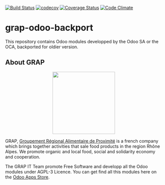 [![Build Status](https://travis-ci.org/grap/grap-odoo-backport.svg?branch=8.0)](https://travis-ci.org/grap/grap-odoo-backport?branch=8.0)
[![codecov](https://codecov.io/gh/grap/grap-odoo-backport/branch/8.0/graph/badge.svg)](https://codecov.io/gh/grap/grap-odoo-backport)
[![Coverage Status](https://coveralls.io/repos/github/grap/grap-odoo-backport/badge.svg?branch=8.0)](https://coveralls.io/github/grap/grap-odoo-backport?branch=8.0)
[![Code Climate](https://codeclimate.com/github/grap/grap-odoo-backport/badges/gpa.svg)](https://codeclimate.com/github/grap/grap-odoo-backport)


# grap-odoo-backport

This repository contains Odoo modules developped by the Odoo SA or the OCA,
backported for oldier version.

## About GRAP

<p align="center">
   <img src="http://new.grap.coop/wp-content/uploads/2016/11/GRAP.png" width="200"/>
</p>

GRAP, [Groupement Régional Alimentaire de Proximité](http://www.grap.coop) is a
french company which brings together activities that sale food products in the
region Rhône Alpes. We promote organic and local food, social and solidarity
economy and cooperation.

The GRAP IT Team promote Free Software and developp all the Odoo modules under
AGPL-3 Licence. You can get find all this modules here on the
[Odoo Apps Store](https://www.odoo.com/apps/modules/browse?author=GRAP).
